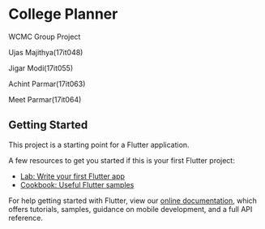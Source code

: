 # College Planner

WCMC Group Project

Ujas Majithya(17it048)

Jigar Modi(17it055)

Achint Parmar(17it063)

Meet Parmar(17it064)

## Getting Started

This project is a starting point for a Flutter application.

A few resources to get you started if this is your first Flutter project:

- [Lab: Write your first Flutter app](https://flutter.dev/docs/get-started/codelab)
- [Cookbook: Useful Flutter samples](https://flutter.dev/docs/cookbook)

For help getting started with Flutter, view our
[online documentation](https://flutter.dev/docs), which offers tutorials,
samples, guidance on mobile development, and a full API reference.
